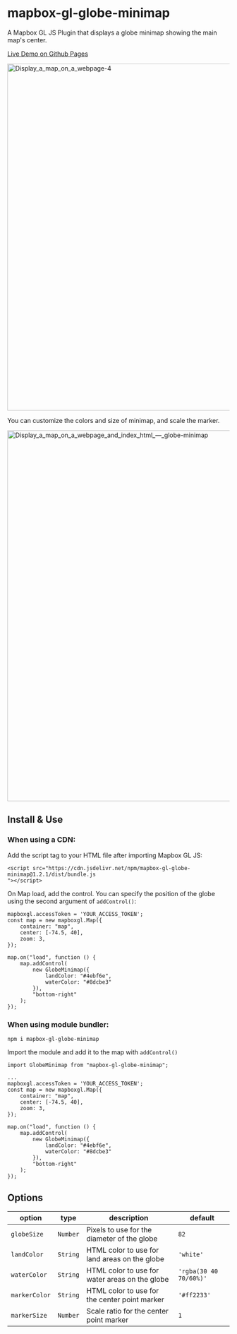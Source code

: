 # mapbox-gl-globe-minimap

A Mapbox GL JS Plugin that displays a globe minimap showing the main map's center.

[Live Demo on Github Pages](https://chriswhong.github.io/mapbox-gl-globe-minimap/)

<img width="786" alt="Display_a_map_on_a_webpage-4" src="https://github.com/user-attachments/assets/4d0be846-47bb-438d-8a27-145036056be0">

You can customize the colors and size of minimap, and scale the marker.

<img width="840" alt="Display_a_map_on_a_webpage_and_index_html_—_globe-minimap" src="https://github.com/chriswhong/mapbox-gl-globe-minimap/assets/1833820/41813154-ac92-4516-b942-88114a61b55e">

## Install & Use

### When using a CDN:

Add the script tag to your HTML file after importing Mapbox GL JS:

```
<script src="https://cdn.jsdelivr.net/npm/mapbox-gl-globe-minimap@1.2.1/dist/bundle.js
"></script>
```

On Map load, add the control. You can specify the position of the globe using the second argument of `addControl()`:

```
mapboxgl.accessToken = 'YOUR_ACCESS_TOKEN';
const map = new mapboxgl.Map({
    container: "map",
    center: [-74.5, 40],
    zoom: 3,
});

map.on("load", function () {
    map.addControl(
        new GlobeMinimap({
            landColor: "#4ebf6e",
            waterColor: "#8dcbe3"
        }),
        "bottom-right"
    );
});
```

### When using module bundler:

```
npm i mapbox-gl-globe-minimap
```

Import the module and add it to the map with `addControl()`

```
import GlobeMinimap from "mapbox-gl-globe-minimap";

...
mapboxgl.accessToken = 'YOUR_ACCESS_TOKEN';
const map = new mapboxgl.Map({
    container: "map",
    center: [-74.5, 40],
    zoom: 3,
});

map.on("load", function () {
    map.addControl(
        new GlobeMinimap({
            landColor: "#4ebf6e",
            waterColor: "#8dcbe3"
        }),
        "bottom-right"
    );
});

```

## Options

| option        | type     | description                                    | default                |
| ------------- | -------- | ---------------------------------------------- | ---------------------- |
| `globeSize `  | `Number` | Pixels to use for the diameter of the globe    | `82`                   |
| `landColor`   | `String` | HTML color to use for land areas on the globe  | `'white'`              |
| `waterColor`  | `String` | HTML color to use for water areas on the globe | `'rgba(30 40 70/60%)'` |
| `markerColor` | `String` | HTML color to use for the center point marker  | `'#ff2233'`            |
| `markerSize`  | `Number` | Scale ratio for the center point marker        | `1`                    |
